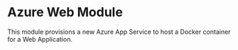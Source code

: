 # Azure Web Module

This module provisions a new Azure App Service to host a Docker container for a Web Application.